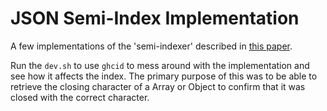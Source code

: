 # JSON Semi-Index Implementation

A few implementations of the 'semi-indexer' described in [this paper](http://www.di.unipi.it/~ottavian/files/semi_index_cikm.pdf).

Run the `dev.sh` to use `ghcid` to mess around with the implementation and see
how it affects the index. The primary purpose of this was to be able to retrieve
the closing character of a Array or Object to confirm that it was closed with
the correct character.
